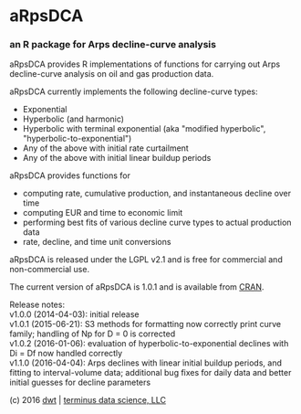 # aRpsDCA
### an R package for Arps decline-curve analysis

aRpsDCA provides R implementations of functions for carrying out Arps decline-curve analysis on oil and gas production data.

aRpsDCA currently implements the following decline-curve types:
* Exponential
* Hyperbolic (and harmonic)
* Hyperbolic with terminal exponential (aka "modified hyperbolic", "hyperbolic-to-exponential")
* Any of the above with initial rate curtailment
* Any of the above with initial linear buildup periods

aRpsDCA provides functions for
* computing rate, cumulative production, and instantaneous decline over time
* computing EUR and time to economic limit
* performing best fits of various decline curve types to actual production data
* rate, decline, and time unit conversions

aRpsDCA is released under the LGPL v2.1 and is free for commercial and non-commercial use.

The current version of aRpsDCA is 1.0.1 and is available from [CRAN](http://cran.r-project.org/web/packages/aRpsDCA/index.html).

Release notes:  
v1.0.0 (2014-04-03): initial release  
v1.0.1 (2015-06-21): S3 methods for formatting now correctly print curve family; handling of Np for D = 0 is corrected  
v1.0.2 (2016-01-06): evaluation of hyperbolic-to-exponential declines with Di = Df now handled correctly  
v1.1.0 (2016-04-04): Arps declines with linear initial buildup periods, and fitting to interval-volume data; additional bug fixes for daily data and better initial guesses for decline parameters

(c) 2016 [dwt](http://www.github.com/derrickturk) | [terminus data science, LLC](http://www.terminusdatascience.com)
